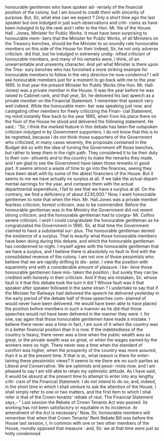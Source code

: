 honourable gentlemen who have spoken ad- versely of the financial position of the colony, but I am bound to credit them with sincerity of purpose. But, Sir, what else can we expect ? Only a short time ago the last speaker but one indulged in just such observations and criti- cisms as have been indulged in by the rank and I refer to the Hon. Mr. file of the House. Hall . Jones, Minister for Public Works. It must have been surprising to honourable mem- bers that the Minister for Public Works, of all Ministers on the Treasury benches, should be the Minister to so soundly rate honourable members on this side of the House for their Indeed, Sir, he not only adverse criticism. did that, but he indulged in extremely undig- nified criticism of honourable members, and many of his remarks were, I think, of an unwarrantable and unseemly character. And yet what Minister is there upon the Trea- sury benches who has furnished a more striking example for honourable members to follow in the very direction he now condemns? I will ask honourable members just for a moment to go back with me to the year 1895. In that year the present Minister for Public Works (the Hon. Mr. Hall-Jones) was a private member in the House. It was the year before he was raised to Cabinet rank, and that year, Sir, he delivered his last speech as a private member on the Financial Statement. 1 remember that speech very well indeed. While the honourable mem- ber was speaking just now, and castigating other members for freely criticizing the Finan- cial Statement, my mind instantly flew back to the year 1895, when from his place there on the floor of the House he stood and delivered the following statement. He said,- "Sir, I think the marked feature in this debate has been the outspoken criticism indulged in by Government supporters. I do not know that this is to be regretted, because I do not think those supporters of the Government who criticized, in many cases severely, the proposals contained in the Budget did so with the idea of turning the Government off those benches, but rather to keep them in the right path. They considered it to be their duty to their con- stituents and to the country to make the remarks they made, and I am glad to see the Government have taken those remarks in good part. It seems almost a waste of time to go into the finances, seeing they have been dealt with by some of the ablest financiers of the House. But it seems to me we have actually no surplus at all. If we take the actual depart- mental earnings for the year, and compare them with the actual departmental expenditure, I fail to see that we have a surplus at all. On the contrary, we find a deficiency of about £230,000." Now, I want honourable gentlemen to note that when the Hon. Mr. Hall.Jones was a private member fearless criticism, honest criticism, was to be commended. Before the honourable gentleman was in the Ministry the Government did not resent strong criticism, and the honourable gentleman had to congra- Mr. Collins severe criticism. I wish I could congratulate the honourable gentleman as he congratulated the Government in 1895. Sir, at that time the Government claimed to have a substantial sur- plus. The honourable gentleman denied the existence of a surplus. That is exactly what those honourable members have been doing during this debate, and which the honourable gentleman has condemned to-night. I myself agree with the honourable gentleman that we have a surplus, and I believe there is absolutely no fault to find with the consolidated revenue of the colony. I am not one of those pessimists who believe that we are rapidly drifting to dis- aster. I view the position with equanimity and with a considerable amount of pleasure. I be- lieve those honourable gentlemen have mis- taken the position ; but surely they can be credited with honesty in their criticism. And if they are mistaken, Sir, whose fault is it that this debate took the turn it did ? Whose fault was it that speaker after speaker followed in the same strain ? I undertake to say that if the Minister for Railways had delivered the speech he delivered yesterday in the early period of the debate half of those speeches com- plained of would never have been delivered. He would have been able to have placed the position before members in such a manner-as he did-that those speeches would not have been delivered in the manner they were. I. for one, say again that those honourable gentlemen have made a mistake. I believe there never was a time-in fact, I am sure of it-when the country was in a better financial position than it is now. If the indebtedness of the country is heavy, there never was a time when the public wealth was so great, or the private wealth was so great, or when the wages earned by the workers were so high. There never was a time when the standard of comfort was higher, when the prosperity of the country was more assured, than it is at the present time. If that is sc, what reason is there for enter- taining these pessimistic views? It seems to me there are no such parties as Liberal and Conservative. We are optimists and pessi- mists now, and I am pleased to say I am still able to retain my optimistic attitude. As I have said, it would be absurd at the present time to attempt to enter into any lengthy criti- cism of the Financial Statement. I do not intend to do so; and, indeed, in the short time in which I shall venture to ask the attention of the House, I shall simply refer to one or two matters, and the first item to which I shal refer is that of the Crown tenants' rebate of reut. The Financial Statement says,- " Last session the Rebate of Crown Tenants Act was passed. Its working has not been satisfactory or equitable in its incidence. Ar amendment of the Act is necessary.' Now, Sir, honourable members will remember that when that Crown Tenants' Rent Rebate Bill was before the House last session, I, in common with one or two other members of the House, roundly opposed that measure : and, Sir. we at that time were just as hotly condemned 